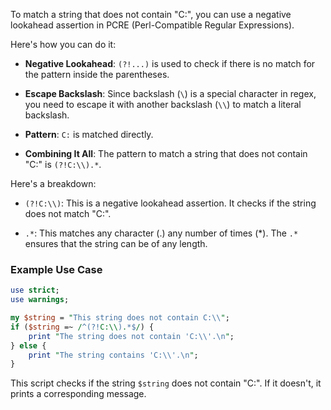 To match a string that does not contain "C:\", you can use a negative lookahead assertion in PCRE (Perl-Compatible Regular Expressions). 

Here's how you can do it:

- **Negative Lookahead**: `(?!...)` is used to check if there is no match for the pattern inside the parentheses.

- **Escape Backslash**: Since backslash (`\`) is a special character in regex, you need to escape it with another backslash (`\\`) to match a literal backslash.

- **Pattern**: `C:` is matched directly.

- **Combining It All**: The pattern to match a string that does not contain "C:\" is `(?!C:\\).*`.

Here's a breakdown:

- `(?!C:\\)`: This is a negative lookahead assertion. It checks if the string does not match "C:\".

- `.*`: This matches any character (.) any number of times (*). The `.*` ensures that the string can be of any length.

### Example Use Case

```perl
use strict;
use warnings;

my $string = "This string does not contain C:\\";
if ($string =~ /^(?!C:\\).*$/) {
    print "The string does not contain 'C:\\'.\n";
} else {
    print "The string contains 'C:\\'.\n";
}
```

This script checks if the string `$string` does not contain "C:\". If it doesn't, it prints a corresponding message.